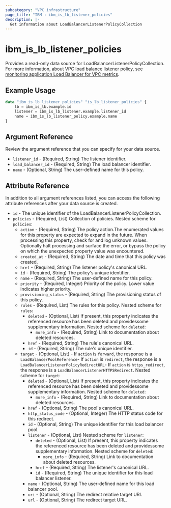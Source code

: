 ```yaml
---
subcategory: "VPC infrastructure"
page_title: "IBM : ibm_is_lb_listener_policies"
description: |-
  Get information about LoadBalancerListenerPolicyCollection
---
```


# ibm_is_lb_listener_policies

Provides a read-only data source for LoadBalancerListenerPolicyCollection. For more information, about VPC load balance listener policy, see [monitoring application Load Balancer for VPC metrics](https://cloud.ibm.com/docs/vpc?topic=vpc-monitoring-metrics-alb).

## Example Usage

```terraform
data "ibm_is_lb_listener_policies" "is_lb_listener_policies" {
	lb = ibm_is_lb.example.id
	listener = ibm_is_lb_listener.example.listener_id
	name = ibm_is_lb_listener_policy.example.name
}
```

## Argument Reference

Review the argument reference that you can specify for your data source.

- `listener_id` - (Required, String) The listener identifier.
- `load_balancer_id` - (Required, String) The load balancer identifier.
- `name` - (Optional, String) The user-defined name for this policy.

## Attribute Reference

In addition to all argument references listed, you can access the following attribute references after your data source is created.

- `id` - The unique identifier of the LoadBalancerListenerPolicyCollection.
- `policies` - (Required, List) Collection of policies.
Nested scheme for `policies`:
	- `action` - (Required, String) The policy action.The enumerated values for this property are expected to expand in the future. When processing this property, check for and log unknown values. Optionally halt processing and surface the error, or bypass the policy on which the unexpected property value was encountered.
	- `created_at` - (Required, String) The date and time that this policy was created.
	- `href` - (Required, String) The listener policy's canonical URL.
	- `id` - (Required, String) The policy's unique identifier.
	- `name` - (Required, String) The user-defined name for this policy.
	- `priority` - (Required, Integer) Priority of the policy. Lower value indicates higher priority.
	- `provisioning_status` - (Required, String) The provisioning status of this policy.
	- `rules` - (Required, List) The rules for this policy.
	Nested scheme for `rules`:
		- `deleted` - (Optional, List) If present, this property indicates the referenced resource has been deleted and providessome supplementary information.
		Nested scheme for `deleted`:
			- `more_info` - (Required, String) Link to documentation about deleted resources.
		- `href` - (Required, String) The rule's canonical URL.
		- `id` - (Required, String) The rule's unique identifier.
	- `target` - (Optional, List) - If `action` is `forward`, the response is a `LoadBalancerPoolReference`- If `action` is `redirect`, the response is a `LoadBalancerListenerPolicyRedirectURL`- If `action` is `https_redirect`, the response is a `LoadBalancerListenerHTTPSRedirect`.
	Nested scheme for `target`:
		- `deleted` - (Optional, List) If present, this property indicates the referenced resource has been deleted and providessome supplementary information.
		Nested scheme for `deleted`:
			- `more_info` - (Required, String) Link to documentation about deleted resources.
		- `href` - (Optional, String) The pool's canonical URL.
		- `http_status_code` - (Optional, Integer) The HTTP status code for this redirect.
		- `id` - (Optional, String) The unique identifier for this load balancer pool.
		- `listener` - (Optional, List)
		Nested scheme for `listener`:
			- `deleted` - (Optional, List) If present, this property indicates the referenced resource has been deleted and providessome supplementary information.
			Nested scheme for `deleted`:
				- `more_info` - (Required, String) Link to documentation about deleted resources.
			- `href` - (Required, String) The listener's canonical URL.
			- `id` - (Required, String) The unique identifier for this load balancer listener.
		- `name` - (Optional, String) The user-defined name for this load balancer pool.
		- `uri` - (Optional, String) The redirect relative target URI.
		- `url` - (Optional, String) The redirect target URL.

